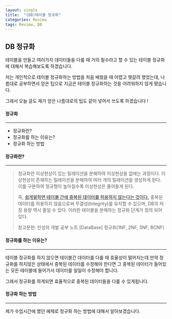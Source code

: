 ```yaml
---
layout: single
title:  "(DB)테이블 정규화"
categories: Review
tags: Review, DB
---
```


DB 정규화
---
테이블을 만들고 여러가지 데이터들을 다룰 때 거의 필수라고 할 수 있는 테이블 정규화에 대해서 복습해보도록 하겠습니다.   

저는 개인적으로 테이블 정규화하는 방법을 처음 배웠을 때 어렵고 헷갈려 했었는데, 나름대로 공부하면서 얻은 팁으로 지금은 테이블 정규화하는 것을 어려워하지 않게 됐습니다. 

그래서 오늘 글도 제가 얻은 나름대로의 팁도 같이 넣어서 쓰도록 하겠습니다 !

#### 정규화
---

- 정규화란?
- 정규화를 하는 이유는?  
- 정규화 하는 방법
   
  

#### 정규화란?
---

> 정규화란 이상현상이 있는 릴레이션을 분해하여 이상현상을 없애는 과정이다. 이상현상이 존재하는 릴레이션을 분해하여 여러 개의 릴레이션을 생성하게 된다. 이를 구분하여 정규형이 높아질수록 이상현상은 줄어들게 된다.
>
> 즉, __<u>쉽게말하면 테이블 간에 중복된 데이터를 허용하지 않는다는 것이다.</u>__ 중복된 데이터를 허용하지 않음으로써 무결성(Integrity)를 유지할 수 있으며, DB의 저장 용량 역시 줄일 수 있다. 이러한 테이블을 분해하는 정규화 단계가 정의 되어 있다.
>    
> 참고문헌: 인성의 개발 공부 노트 [DataBase] 정규화(1NF, 2NF, 3NF, BCNF)


#### 정규화를 하는 이유는?
---

테이블 정규화를 하지 않으면 테이블간 데이터를 다룰 때 효율성이 떨어지는데 만약 정규화를 하지않은 상태에서 중복된 데이터를 수정해야 한다면 그 중복된 데이터가 들어있는 모든 테이블에 들어가서 데이터를 일일이 수정해야 합니다.   

그래서 정규화를 하게되면 효율적으로 중복된 데이터들을 다룰 수 있게됩니다.


#### 정규화 하는 방법
---

제가 수업시간에 했던 예제로 정규화 하는 방법에 대해서 알아보겠습니다.   








